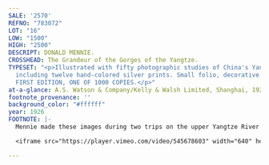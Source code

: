 ```yaml
---
SALE: '2570'
REFNO: "783072"
LOT: "16"
LOW: "1500"
HIGH: "2500"
DESCRIPT: DONALD MENNIE.
CROSSHEAD: The Grandeur of the Gorges of the Yangtze.
TYPESET: "<p>Illustrated with fifty photographic studies of China's Yangtze River,
  including twelve hand-colored silver prints. Small folio, decorative silk binding.
  FIRST EDITION, ONE OF 1000 COPIES.</p>"
at-a-glance: A.S. Watson & Company/Kelly & Walsh Limited, Shanghai, 1926
footnote_provenance: ''
background_color: "#ffffff"
year: 1926
FOOTNOTE: |-
  Mennie made these images during two trips on the upper Yangtze River in China: the first on a steamer from Ichang to Chungking, during poor weather, and the second between Ichang and Wan Hsien. The book ends at Chungking, “the great metropolis of Western China,” 1400 miles from the sea. The city is seen across the 700 yard stretch of turbulent water where the current was so strong it could take an hour to cross.

  <iframe src="https://player.vimeo.com/video/545678603" width="640" height="564" frameborder="0" allow="autoplay; fullscreen" allowfullscreen></iframe>

---
```

